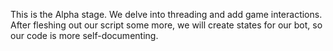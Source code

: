 This is the Alpha stage. 
We delve into threading and add game interactions.
After fleshing out our script some more, we will create states for our bot, so our code is more self-documenting.
